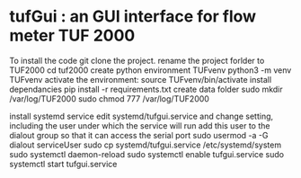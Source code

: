 # tufGui : an GUI interface for flow meter TUF 2000
To install the code
git clone the project. 
rename the project forlder to TUF2000
cd tuf2000
create python environment TUFvenv
python3 -m venv TUFvenv
activate the environment: source TUFvenv/bin/activate
install dependancies
pip install -r requirements.txt
create data folder
sudo mkdir /var/log/TUF2000
sudo chmod 777 /var/log/TUF2000


install systemd service
edit systemd/tufgui.service and change setting, including the user under which the service will run 
add this user to the dialout group so that it can access the serial port
sudo usermod -a -G dialout serviceUser
sudo cp systemd/tufgui.service  /etc/systemd/system
sudo systemctl daemon-reload
sudo systemctl enable tufgui.service
sudo systemctl start tufgui.service
